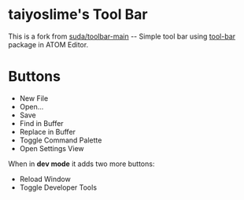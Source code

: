 # taiyoslime's Tool Bar

This is a fork from [suda/toolbar-main](https://github.com/suda/toolbar-main)
-- Simple tool bar using [tool-bar](https://atom.io/packages/tool-bar) package in ATOM Editor.


# Buttons

* New File
* Open...
* Save
* Find in Buffer
* Replace in Buffer
* Toggle Command Palette
* Open Settings View

When in **dev mode** it adds two more buttons:

* Reload Window
* Toggle Developer Tools
